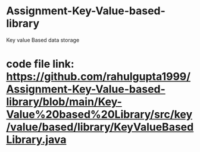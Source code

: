 # Assignment-Key-Value-based-library
Key value Based data storage
# code file link: https://github.com/rahulgupta1999/Assignment-Key-Value-based-library/blob/main/Key-Value%20based%20Library/src/key/value/based/library/KeyValueBasedLibrary.java

